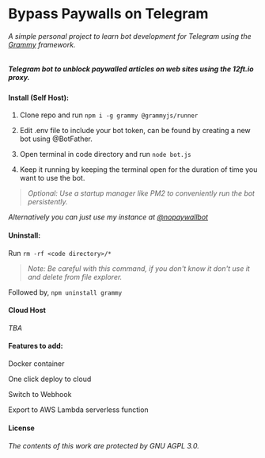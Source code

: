 # Bypass Paywalls on Telegram

###### _A simple personal project to learn bot development for Telegram using the [Grammy](https://github.com/grammyjs/grammY) framework._

##### Telegram bot to unblock paywalled articles on web sites using the 12ft.io proxy.

#### Install (Self Host):

1. Clone repo and run ```npm i -g grammy @grammyjs/runner```

2. Edit .env file to include your bot token, can be found by creating a new bot using @BotFather.

3. Open terminal in code directory and run ```node bot.js```

4. Keep it running by keeping the terminal open for the duration of time you want to use the bot.

>_*Optional:* Use a startup manager like PM2 to conveniently run the bot persistently._

_*Alternatively you can just use my instance at [@nopaywallbot](https://nopaywallbot.t.me/)*_ 

#### Uninstall:

Run ```rm -rf <code directory>/*```

>_*Note:* Be careful with this command, if you don't know it don't use it and delete from file explorer._

Followed by, ```npm uninstall grammy```

#### Cloud Host

_TBA_

#### Features to add:

Docker container

One click deploy to cloud

Switch to Webhook

Export to AWS Lambda serverless function

#### License

###### The contents of this work are protected by GNU AGPL 3.0.
